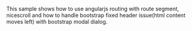 This sample shows how to use angularjs routing with route segment, nicescroll and how to handle bootstrap fixed header issue(html content moves left) with bootstrap modal dialog.
